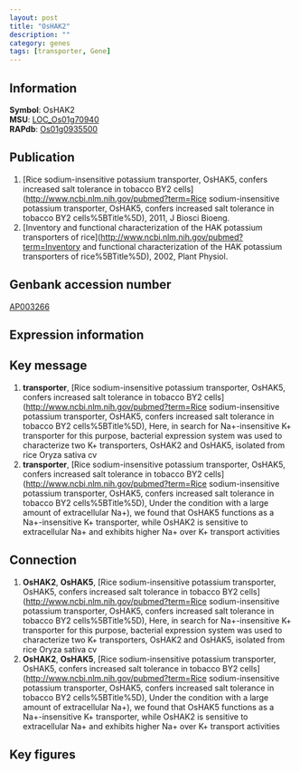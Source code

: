 ```yaml
---
layout: post
title: "OsHAK2"
description: ""
category: genes
tags: [transporter, Gene]
---
```


## Information
__Symbol__: OsHAK2  
__MSU__: [LOC_Os01g70940](http://rice.plantbiology.msu.edu/cgi-bin/ORF_infopage.cgi?orf=LOC_Os01g70940)  
__RAPdb__: [Os01g0935500](http://rapdb.dna.affrc.go.jp/viewer/gbrowse_details/irgsp1?name=Os01g0935500)  

## Publication
1. [Rice sodium-insensitive potassium transporter, OsHAK5, confers increased salt tolerance in tobacco BY2 cells](http://www.ncbi.nlm.nih.gov/pubmed?term=Rice sodium-insensitive potassium transporter, OsHAK5, confers increased salt tolerance in tobacco BY2 cells%5BTitle%5D), 2011, J Biosci Bioeng.
2. [Inventory and functional characterization of the HAK potassium transporters of rice](http://www.ncbi.nlm.nih.gov/pubmed?term=Inventory and functional characterization of the HAK potassium transporters of rice%5BTitle%5D), 2002, Plant Physiol.

## Genbank accession number
[AP003266](http://www.ncbi.nlm.nih.gov/nuccore/AP003266)  

## Expression information

## Key message
1. __transporter__, [Rice sodium-insensitive potassium transporter, OsHAK5, confers increased salt tolerance in tobacco BY2 cells](http://www.ncbi.nlm.nih.gov/pubmed?term=Rice sodium-insensitive potassium transporter, OsHAK5, confers increased salt tolerance in tobacco BY2 cells%5BTitle%5D),  Here, in search for Na+-insensitive K+ transporter for this purpose, bacterial expression system was used to characterize two K+ transporters, OsHAK2 and OsHAK5, isolated from rice Oryza sativa cv
2. __transporter__, [Rice sodium-insensitive potassium transporter, OsHAK5, confers increased salt tolerance in tobacco BY2 cells](http://www.ncbi.nlm.nih.gov/pubmed?term=Rice sodium-insensitive potassium transporter, OsHAK5, confers increased salt tolerance in tobacco BY2 cells%5BTitle%5D),  Under the condition with a large amount of extracellular Na+), we found that OsHAK5 functions as a Na+-insensitive K+ transporter, while OsHAK2 is sensitive to extracellular Na+ and exhibits higher Na+ over K+ transport activities

## Connection
1. __OsHAK2__, __OsHAK5__, [Rice sodium-insensitive potassium transporter, OsHAK5, confers increased salt tolerance in tobacco BY2 cells](http://www.ncbi.nlm.nih.gov/pubmed?term=Rice sodium-insensitive potassium transporter, OsHAK5, confers increased salt tolerance in tobacco BY2 cells%5BTitle%5D),  Here, in search for Na+-insensitive K+ transporter for this purpose, bacterial expression system was used to characterize two K+ transporters, OsHAK2 and OsHAK5, isolated from rice Oryza sativa cv
2. __OsHAK2__, __OsHAK5__, [Rice sodium-insensitive potassium transporter, OsHAK5, confers increased salt tolerance in tobacco BY2 cells](http://www.ncbi.nlm.nih.gov/pubmed?term=Rice sodium-insensitive potassium transporter, OsHAK5, confers increased salt tolerance in tobacco BY2 cells%5BTitle%5D),  Under the condition with a large amount of extracellular Na+), we found that OsHAK5 functions as a Na+-insensitive K+ transporter, while OsHAK2 is sensitive to extracellular Na+ and exhibits higher Na+ over K+ transport activities

## Key figures


